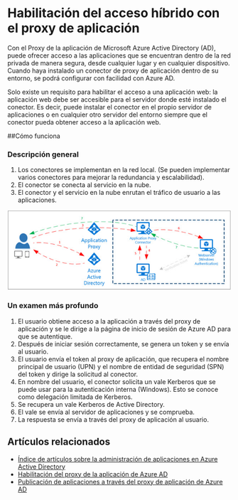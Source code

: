 <properties
	pageTitle="Habilitación del acceso híbrido con el proxy de aplicación| Microsoft Azure"
	description="Habilite el acceso a aplicaciones que se ejecutan dentro de su red privada desde fuera de la red mediante Azure Active Directory."
	services="active-directory"
	documentationCenter=""
	keywords="acceso a la aplicación, Proxy de aplicación, acceso a híbrido"
	authors="femila"
	manager="stevenpo"
	editor=""/>

<tags
	ms.service="active-directory"
	ms.workload="identity"
	ms.tgt_pltfrm="na"
	ms.devlang="na"
	ms.topic="article"
	ms.date="02/10/2016"
	ms.author="femila"/>

# Habilitación del acceso híbrido con el proxy de aplicación
Con el Proxy de la aplicación de Microsoft Azure Active Directory (AD), puede ofrecer acceso a las aplicaciones que se encuentran dentro de la red privada de manera segura, desde cualquier lugar y en cualquier dispositivo. Cuando haya instalado un conector de proxy de aplicación dentro de su entorno, se podrá configurar con facilidad con Azure AD.

Solo existe un requisito para habilitar el acceso a una aplicación web: la aplicación web debe ser accesible para el servidor donde esté instalado el conector. Es decir, puede instalar el conector en el propio servidor de aplicaciones o en cualquier otro servidor del entorno siempre que el conector pueda obtener acceso a la aplicación web.

##Cómo funciona
### Descripción general
1. Los conectores se implementan en la red local. (Se pueden implementar varios conectores para mejorar la redundancia y escalabilidad).
2. El conector se conecta al servicio en la nube.
3. El conector y el servicio en la nube enrutan el tráfico de usuario a las aplicaciones.

 ![Diagrama del proxy de aplicación de Azure AD](./media/active-directory-appssoaccess-whatis/azureappproxxy.png)

### Un examen más profundo
1. El usuario obtiene acceso a la aplicación a través del proxy de aplicación y se le dirige a la página de inicio de sesión de Azure AD para que se autentique.
2. Después de iniciar sesión correctamente, se genera un token y se envía al usuario.
3. El usuario envía el token al proxy de aplicación, que recupera el nombre principal de usuario (UPN) y el nombre de entidad de seguridad (SPN) del token y dirige la solicitud al conector.
4. En nombre del usuario, el conector solicita un vale Kerberos que se puede usar para la autenticación interna (Windows). Esto se conoce como delegación limitada de Kerberos.
5. Se recupera un vale Kerberos de Active Directory.
6. El vale se envía al servidor de aplicaciones y se comprueba.
7. La respuesta se envía a través del proxy de aplicación al usuario.

## Artículos relacionados
- [Índice de artículos sobre la administración de aplicaciones en Azure Active Directory](active-directory-apps-index.md)
- [Habilitación del proxy de la aplicación de Azure AD](active-directory-application-proxy-enable.md#step-1-enable-application-proxy-in-azure-ad)
- [Publicación de aplicaciones a través del proxy de aplicación de Azure AD](active-directory-application-proxy-publish.md)

<!---HONumber=AcomDC_0218_2016-->